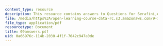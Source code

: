 ```yaml
---
content_type: resource
description: This resource contains answers to Questions for Serafini,et al paper.
file: /media/https%3A/open-learning-course-data-rc.s3.amazonaws.com/9-12-experimental-molecular-neurobiology-fall-2006/0a66976c114b20304f1f7042c947a0de_09answers.pdf
file_type: application/pdf
resourcetype: Document
title: 09answers.pdf
uid: 0a66976c-114b-2030-4f1f-7042c947a0de
---
```

